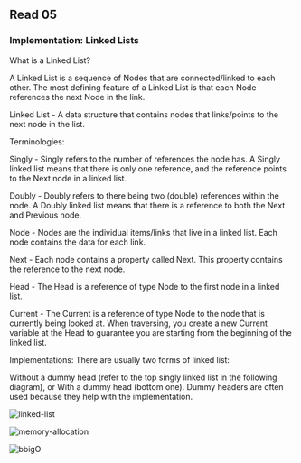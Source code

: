 ## Read 05
### Implementation: Linked Lists

What is a Linked List? 

A Linked List is a sequence of Nodes that are connected/linked to each other. The most defining feature of a Linked List is that each Node references the next Node in the link.


Linked List -
A data structure that contains nodes that links/points to the next node in the list.


Terminologies:

Singly - 
Singly refers to the number of references the node has. A Singly linked list means that there is only one reference, and the reference points to the Next node in a linked list.

Doubly - 
Doubly refers to there being two (double) references within the node. A Doubly linked list means that there is a reference to both the Next and Previous node.

Node - 
Nodes are the individual items/links that live in a linked list. Each node contains the data for each link.

Next -
Each node contains a property called Next. This property contains the reference to the next node.

Head -
The Head is a reference of type Node to the first node in a linked list.

Current -
The Current is a reference of type Node to the node that is currently being looked at. When traversing, you create a new Current variable at the Head to guarantee you are starting from the beginning of the linked list.


Implementations: There are usually two forms of linked list:

Without a dummy head (refer to the top singly linked list in the following diagram), or
With a dummy head (bottom one). Dummy headers are often used because they help with the implementation.

![linked-list](https://i.ytimg.com/vi/HNCMqOVj-VA/maxresdefault.jpg)


![memory-allocation](https://miro.medium.com/max/2400/1*G43FVT5xJ1n1QDKVNZUxXQ.jpeg)

![bbigO](https://miro.medium.com/max/2400/1*FC0XX0-9Vx7yCS0dTS2Zrw.jpeg)
